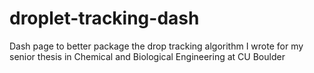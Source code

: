 # droplet-tracking-dash
Dash page to better package the drop tracking algorithm I wrote for my senior thesis in Chemical and Biological Engineering at CU Boulder
